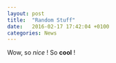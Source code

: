 ```yaml
---
layout: post
title:  "Random Stuff"
date:   2016-02-17 17:42:04 +0100
categories: News
---
```

Wow, so *nice* ! So **cool** !
